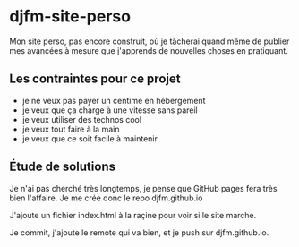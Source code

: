 # djfm-site-perso

Mon site perso, pas encore construit, où je tâcherai quand même de publier mes avancées
à mesure que j'apprends de nouvelles choses en pratiquant.

## Les contraintes pour ce projet

- je ne veux pas payer un centime en hébergement
- je veux que ça charge à une vitesse sans pareil
- je veux utiliser des technos cool
- je veux tout faire à la main
- je veux que ce soit facile à maintenir

## Étude de solutions

Je n'ai pas cherché très longtemps, je pense que GitHub pages fera très bien l'affaire.
Je me crée donc le repo djfm.github.io

J'ajoute un fichier index.html à la raçine pour voir si le site marche.

Je commit, j'ajoute le remote qui va bien, et je push sur djfm.github.io.
